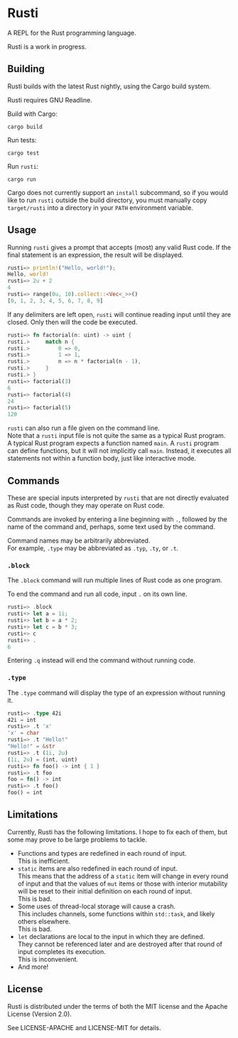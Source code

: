 # Rusti

A REPL for the Rust programming language.

Rusti is a work in progress.

## Building

Rusti builds with the latest Rust nightly, using the Cargo build system.

Rusti requires GNU Readline.

Build with Cargo:

    cargo build

Run tests:

    cargo test

Run `rusti`:

    cargo run

Cargo does not currently support an `install` subcommand, so if you would like
to run `rusti` outside the build directory, you must manually copy `target/rusti`
into a directory in your `PATH` environment variable.

## Usage

Running `rusti` gives a prompt that accepts (most) any valid Rust code.
If the final statement is an expression, the result will be displayed.

```rust
rusti=> println!("Hello, world!");
Hello, world!
rusti=> 2u + 2
4
rusti=> range(0u, 10).collect::<Vec<_>>()
[0, 1, 2, 3, 4, 5, 6, 7, 8, 9]
```

If any delimiters are left open, `rusti` will continue reading input until they are closed.
Only then will the code be executed.

```rust
rusti=> fn factorial(n: uint) -> uint {
rusti.>     match n {
rusti.>         0 => 0,
rusti.>         1 => 1,
rusti.>         n => n * factorial(n - 1),
rusti.>     }
rusti.> }
rusti=> factorial(3)
6
rusti=> factorial(4)
24
rusti=> factorial(5)
120
```

`rusti` can also run a file given on the command line.  
Note that a `rusti` input file is not quite the same as a typical Rust program.
A typical Rust program expects a function named `main`. A `rusti` program can
define functions, but it will not implicitly call `main`. Instead, it executes
all statements not within a function body, just like interactive mode.

## Commands

These are special inputs interpreted by `rusti` that are not directly
evaluated as Rust code, though they may operate on Rust code.

Commands are invoked by entering a line beginning with `.`, followed by the
name of the command and, perhaps, some text used by the command.

Command names may be arbitrarily abbreviated.  
For example, `.type` may be abbreviated as `.typ`, `.ty`, or `.t`.

### `.block`

The `.block` command will run multiple lines of Rust code as one program.

To end the command and run all code, input `.` on its own line.

```rust
rusti=> .block
rusti+> let a = 1i;
rusti+> let b = a * 2;
rusti+> let c = b * 3;
rusti+> c
rusti+> .
6
```

Entering `.q` instead will end the command without running code.

### `.type`

The `.type` command will display the type of an expression without running it.

```rust
rusti=> .type 42i
42i = int
rusti=> .t 'x'
'x' = char
rusti=> .t "Hello!"
"Hello!" = &str
rusti=> .t (1i, 2u)
(1i, 2u) = (int, uint)
rusti=> fn foo() -> int { 1 }
rusti=> .t foo
foo = fn() -> int
rusti=> .t foo()
foo() = int
```

## Limitations

Currently, Rusti has the following limitations.
I hope to fix each of them, but some may prove to be large problems to tackle.

* Functions and types are redefined in each round of input.  
  This is inefficient.
* `static` items are also redefined in each round of input.  
  This means that the address of a `static` item will change in every round
  of input and that the values of `mut` items or those with interior mutability
  will be reset to their initial definition on each round of input.  
  This is bad.
* Some uses of thread-local storage will cause a crash.  
  This includes channels, some functions within `std::task`,
  and likely others elsewhere.  
  This is bad.
* `let` declarations are local to the input in which they are defined.  
  They cannot be referenced later and are destroyed after that round of input
  completes its execution.  
  This is inconvenient.
* And more!

## License

Rusti is distributed under the terms of both the MIT license and the
Apache License (Version 2.0).

See LICENSE-APACHE and LICENSE-MIT for details.
